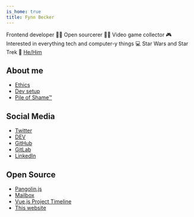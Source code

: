 ```yaml
---
is_home: true
title: Fynn Becker
---
```


<!-- alex ignore he-she -->

Frontend developer 👨‍💻 Open sourcerer 🧙‍♂️ Video game collector 🎮 Interested in everything tech and computer-y things 💻 Star Wars and Star Trek 🖖 [He/Him](https://pronoun.is/he)

## About me

* [Ethics](ethics)
* [Dev setup](uses)
* [Pile of Shame™](games)

## Social Media

* [Twitter](https://twitter.com/mvsde)
* [DEV](https://dev.to/mvsde)
* [GitHub](https://github.com/mvsde)
* [GitLab](https://gitlab.com/mvsde)
* [LinkedIn](https://linkedin.com/in/fynn)

## Open Source

* [Pangolin.js](https://pangolinjs.org)
* [Mailbox](https://github.com/mvsde/mailbox)
* [Vue.js Project Timeline](https://github.com/mvsde/vue-project-timeline)
* [This website](https://github.com/mvsde/website)
